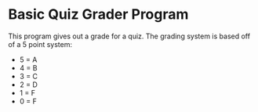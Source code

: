 <h1>Basic Quiz Grader Program</h1>
<p>This program gives out a grade for a quiz. The grading system is based off of a 5 point system:</p>
<ul>
    <li>5 = A</li>
    <li>4 = B</li>
    <li>3 = C</li>
    <li>2 = D</li>
    <li>1 = F</li>
    <li>0 = F</li>
</ul>